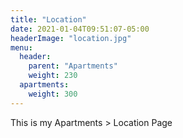 ```yaml
---
title: "Location"
date: 2021-01-04T09:51:07-05:00
headerImage: "location.jpg"
menu:
  header:
    parent: "Apartments"
    weight: 230
  apartments:
    weight: 300
---
```


This is my Apartments > Location Page
